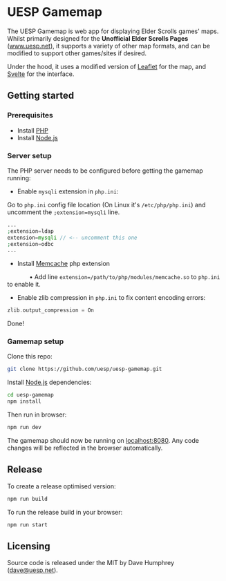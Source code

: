 # UESP Gamemap

The UESP Gamemap is web app for displaying Elder Scrolls games' maps. Whilst primarily designed for the **Unofficial Elder Scrolls Pages** (www.uesp.net), it supports a variety of other map formats, and can be modified to support other games/sites if desired.

Under the hood, it uses a modified version of [Leaflet](https://leafletjs.com/) for the map, and [Svelte](https://svelte.dev/) for the interface.
## Getting started

### Prerequisites

- Install [PHP](https://www.php.net/)
- Install [Node.js](https://nodejs.org)
### Server setup

The PHP server needs to be configured before getting the gamemap running:
- Enable ``mysqli`` extension in ``php.ini``:

Go to ``php.ini`` config file location (On Linux it's ``/etc/php/php.ini``) and uncomment the ``;extension=mysqli`` line.

```php
...
;extension=ldap
extension=mysqli // <-- uncomment this one
;extension=odbc
...
```
- Install [Memcache](https://pecl.php.net/package-search.php?pkg_name=memcache) php extension

&nbsp;&nbsp;&nbsp;&nbsp;&nbsp;&nbsp;&nbsp;&nbsp;&nbsp;&nbsp;&nbsp;&nbsp; • Add line ``extension=/path/to/php/modules/memcache.so`` to ``php.ini`` to enable it.

- Enable zlib compression in ``php.ini`` to fix content encoding errors:
```php
zlib.output_compression = On
```

Done!

### Gamemap setup

Clone this repo:

```bash
git clone https://github.com/uesp/uesp-gamemap.git
```

Install [Node.js](https://nodejs.org) dependencies:

```bash
cd uesp-gamemap
npm install
```

Then run in browser:

```bash
npm run dev
```

The gamemap should now be running on [localhost:8080](http://localhost:8080). Any code changes will be reflected in the browser automatically.

## Release

To create a release optimised version:

```bash
npm run build
```

To run the release build in your browser:

```bash
npm run start
```

## Licensing

Source code is released under the MIT by Dave Humphrey (dave@uesp.net).
